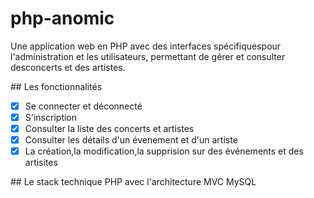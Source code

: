 ﻿# php-anomic
Une application web en PHP avec des interfaces spécifiquespour l'administration et les utilisateurs, permettant de gérer et consulter desconcerts et des artistes.

﻿## Les fonctionnalités
- [x] Se connecter et déconnecté
- [x] S'inscription
- [x] Consulter la liste des concerts et artistes
- [x] Consulter les détails d'un évenement et d'un artiste
- [x] La création,la modification,la supprision sur des événements et des artisites

﻿## Le stack technique
 PHP avec l'architecture MVC
 MySQL 
